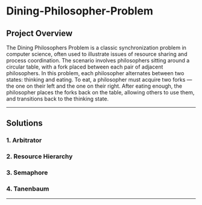 # Dining-Philosopher-Problem

## Project Overview
The Dining Philosophers Problem is a classic synchronization problem in computer science, often used to illustrate issues of resource sharing and process coordination. The scenario involves philosophers sitting around a circular table, with a fork placed between each pair of adjacent philosophers. In this problem, each philosopher alternates between two states: thinking and eating. To eat, a philosopher must acquire two forks — the one on their left and the one on their right. After eating enough, the philosopher places the forks back on the table, allowing others to use them, and transitions back to the thinking state.

---

## Solutions

### 1. **Arbitrator**  
### 2. **Resource Hierarchy**
### 3. **Semaphore**
### 4. **Tanenbaum**

---
